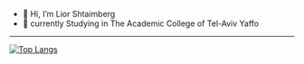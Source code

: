 - 👋 Hi, I’m Lior Shtaimberg
- 🌱 currently Studying in The Academic College of Tel-Aviv Yaffo
---
[![Top Langs](https://github-readme-stats.vercel.app/api/top-langs/?username=shlior7&layout=compact)](https://github.com/anuraghazra/github-readme-stats)
